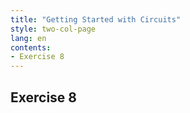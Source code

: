 ```yaml
---
title: "Getting Started with Circuits"
style: two-col-page
lang: en
contents:
- Exercise 8
---
```


## Exercise 8
